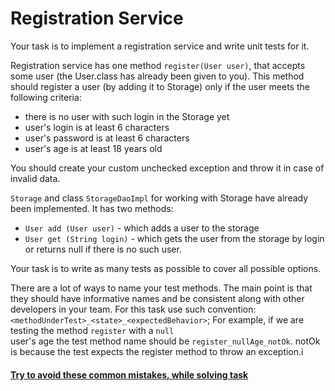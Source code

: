 # Registration Service

Your task is to implement a registration service and write unit tests for it.

Registration service has one method `register(User user)`, that accepts some user (the User.class has already been given to you).
This method should register a user (by adding it to Storage) only if the user meets the following criteria:
- there is no user with such login in the Storage yet
- user's login is at least 6 characters
- user's password is at least 6 characters
- user's age is at least 18 years old


You should create your custom unchecked exception and throw it in case of invalid data.

`Storage` and class `StorageDaoImpl` for working with Storage have already been implemented. It has two methods:
- `User add (User user)`  - which adds a user to the storage
- `User get (String login)` - which gets the user from the storage by login or returns null if there is no such user.

Your task is to write as many tests as possible to cover all possible options.

There are a lot of ways to name your test methods. The main point is that they should have informative 
names and be consistent along with other developers in your team. For this task use such convention:
`<methodUnderTest>_<state>_<expectedBehavior>`; For example, if we are testing the method `register` with a `null`  
user's age the test method name should be `register_nullAge_notOk`. notOk is because
the test expects the register method to throw an exception.і

#### [Try to avoid these common mistakes, while solving task](./checklist.md)

